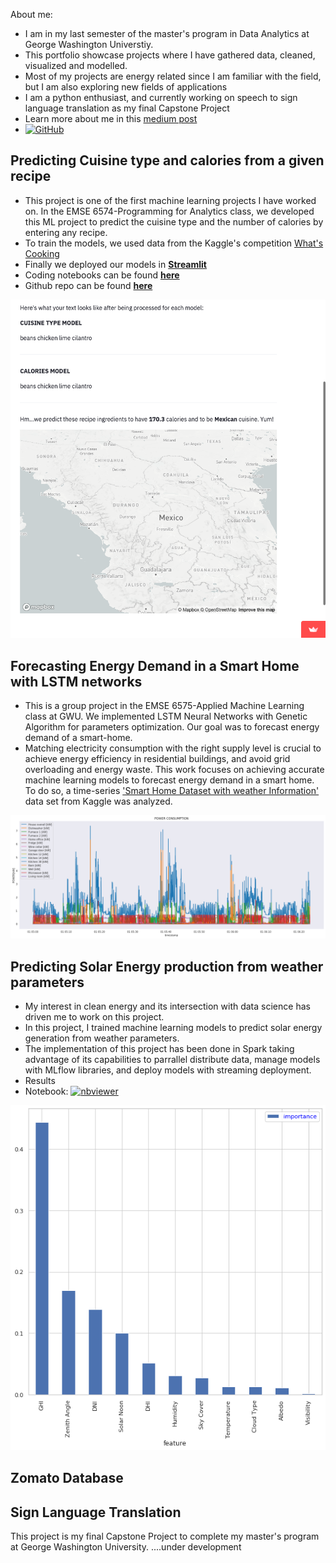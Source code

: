 About me:
- I am in my last semester of the master's program in Data Analytics at George Washington Universtiy.
- This portfolio showcase projects where I have gathered data, cleaned, visualized and modelled.
- Most of my projects are energy related since I am familiar with the field, but I am also exploring new fields of applications
- I am a python enthusiast, and currently working on speech to sign language translation as my final Capstone Project
- Learn more about me in this [medium post](https://medium.com/@garciaguerra.jl/my-journey-from-petroleum-engineering-to-data-science-a7f05919d406)
- [![GitHub](https://img.shields.io/badge/GitHub-black?logo=GitHub&style=plastic)](https://github.com/jgarcia2411)

## Predicting Cuisine type and calories from a given recipe
- This project is one of the first machine learning projects I have worked on. In the EMSE 6574-Programming for Analytics class, we developed this ML project to predict the cuisine type and the number of calories by entering any recipe. 
- To train the models, we used data from the Kaggle's competition [What's Cooking](https://www.kaggle.com/c/whats-cooking/data)
- Finally we deployed our models in [**Streamlit**](https://share.streamlit.io/msalceda/emse-6574-final-project/main/final_project_app.py)
- Coding notebooks can be found [**here**](https://nbviewer.org/github/msalceda/msalceda.github.io/blob/master/assets/emse6574_assignments/EMSE_6574_Final_Project.ipynb) 
- Github repo can be found [**here**]()

[![streamlitapp](/images/streamlitapp.png)](https://share.streamlit.io/msalceda/emse-6574-final-project/main/final_project_app.py)


## Forecasting Energy Demand in a Smart Home with LSTM networks
- This is a group project in the EMSE 6575-Applied Machine Learning class at GWU. We implemented LSTM Neural Networks with Genetic Algorithm for parameters optimization. Our goal was to forecast energy demand of a smart-home.
- Matching electricity consumption with the right supply level is crucial to achieve energy efficiency in residential buildings, and avoid grid overloading and energy waste. This work focuses on achieving accurate machine learning models to forecast energy demand in a smart home. 
To do so, a time-series ['Smart Home Dataset with weather Information'](https://www.kaggle.com/taranvee/smart-home-dataset-with-weather-information) data set from Kaggle was analyzed. 


![powervstime](/images/timestamp.png)


## Predicting Solar Energy production from weather parameters
- My interest in clean energy and its intersection with data science has driven me to work on this project.
- In this project, I trained machine learning models to predict solar energy generation from weather parameters.
- The implementation of this project has been done in Spark taking advantage of its capabilities to parrallel distribute data, manage models with MLflow libraries, and deploy models with streaming deployment. 
- Results
- Notebook: [![nbviewer](https://raw.githubusercontent.com/jupyter/design/master/logos/Badges/nbviewer_badge.svg)](https://nbviewer.jupyter.org/github/msalceda/msalceda.github.io/blob/master/assets/emse6574_assignments/Week_2_Assignment_Michael_Salceda.ipynb)

![featureimportance](/images/featureimportance.png)

## Zomato Database

## Sign Language Translation 

This project is my final Capstone Project to complete my master's program at George Washington University.
....under development

